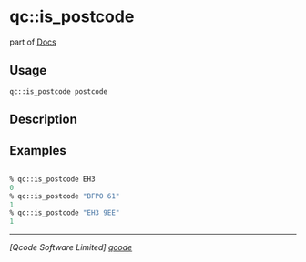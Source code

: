 qc::is_postcode
===============

part of [Docs](.)

Usage
-----
`qc::is_postcode postcode`

Description
-----------


Examples
--------
```tcl

% qc::is_postcode EH3
0
% qc::is_postcode "BFPO 61"
1
% qc::is_postcode "EH3 9EE"
1
```

----------------------------------
*[Qcode Software Limited] [qcode]*

[qcode]: http://www.qcode.co.uk "Qcode Software"